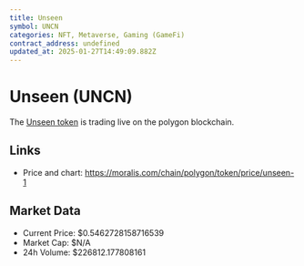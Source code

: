 ```yaml
---
title: Unseen
symbol: UNCN
categories: NFT, Metaverse, Gaming (GameFi)
contract_address: undefined
updated_at: 2025-01-27T14:49:09.882Z
---
```


# Unseen (UNCN)
The [Unseen token](https://moralis.com/chain/polygon/token/price/unseen-1) is trading live on the polygon blockchain.

## Links
- Price and chart: https://moralis.com/chain/polygon/token/price/unseen-1

## Market Data
- Current Price: $0.5462728158716539
- Market Cap: $N/A
- 24h Volume: $226812.177808161

